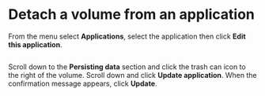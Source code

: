 # Detach a volume from an application

From the menu select **Applications**, select the application then click **Edit this application**.

<figure><img src="../..//assets/2.20-kubernetes-applications-edit.gif" alt=""><figcaption></figcaption></figure>

Scroll down to the **Persisting data** section and click the trash can icon to the right of the volume. Scroll down and click **Update application**. When the confirmation message appears, click **Update**.

<figure><img src="../..//assets/2.15-k8s-applications-detach-confirm.png" alt=""><figcaption></figcaption></figure>
